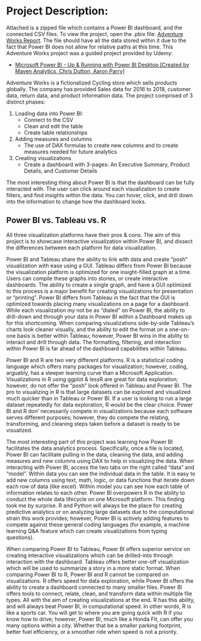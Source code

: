 # Project Description:
Attached is a zipped file which contains a Power BI dashboard, and the connected CSV files. To view the project, open the .pbix file: [Adventure Works Report](AdventureWorks_Report.pbix). The file should have all the data stored within it due to the fact that Power BI does not allow for relative paths at this time.
This Adventure Works project was a guided project provided by Udemy:
* [Microsoft Power BI - Up & Running with Power BI Desktop [Created by Maven Analytics, Chris Dutton, Aaron Parry]](https://www.udemy.com/course/microsoft-power-bi-up-running-with-power-bi-desktop/)

Adventure Works is a fictionalized Cycling store which sells products globally. The company has provided Sales data for 2016 to 2018, customer data, return data, and product information data. The project comprised of 3 distinct phases:
1. Loading data into Power BI:
    * Connect to the CSV
    * Clean and edit the table
    * Create table relationships
2. Adding measures and columns
    * The use of DAX formulas to create new columns and to create measures needed for future analytics
3.	Creating visualizations
    * Create a dashboard with 3-pages: An Executive Summary, Product Details, and Customer Details
    
The most interesting thing about Power BI is that the dashboard can be fully interacted with. The user can click around each visualization to create filters, and find insights within the data. You can hover, click, and drill down into the information to change how the dashboard looks.


## Power BI vs. Tableau vs. R
All three visualization platforms have their pros & cons. The aim of this project is to showcase interactive visualization within Power BI, and dissect the differences between each platform for data visualization.

Power BI and Tableau share the ability to link with data and create “posh” visualization with ease using a GUI. Tableau differs from Power BI because the visualization platform is optimized for one insight-filled graph at a time. Users can compile these graphs into stories, or create interactive dashboards. The ability to create a single graph, and have a GUI optimized to this process is a major benefit for creating visualizations for presentation or “printing”. Power BI differs from Tableau in the fact that the GUI is optimized towards placing many visualizations on a page for a dashboard. While each visualization my not be as “dialed” on Power BI, the ability to drill-down and through your data in Power BI within a Dashboard makes up for this shortcoming. When comparing visualizations side-by-side Tableau’s charts look cleaner visually, and the ability to edit the format on a one-on-one basis is better within Tableau; however, Power BI wins in the ability to interact and drill through data. The formatting, filtering, and interaction within Power BI is far ahead of the dashboard capabilities within Tableau.

Power BI and R are two very different platforms. R is a statistical coding language which offers many packages for visualization; however, coding, arguably, has a steeper learning curve than a Microsoft Application. Visualizations in R using ggplot & lessR are great for data exploration; however, do not offer the “posh” look offered in Tableau and Power BI. The pro to visualizing in R is that large datasets can be explored and visualized much quicker than in Tableau or Power BI. If a user is looking to run a large dataset repeatedly for data exploration, R would be the clear choice. Power BI and R don’ necessarily compete in visualizations because each software serves different purposes; however, they do compete the relating, transforming, and cleaning steps taken before a dataset is ready to be visualized.

The most interesting part of this project was learning how Power BI facilitates the data analytics process. Specifically, once a file is located, Power BI can facilitate pulling in the data, cleaning the data, and adding measures and new columns using DAX to help in visualizing the data. When interacting with Power BI, access the two tabs on the right called “data” and “model”. Within data you can see the individual data in the table. It is easy to add new columns using text, math, logic, or data functions that iterate down each row of data (like excel). Within model you can see how each table of information relates to each other. Power BI overpowers R in the ability to conduct the whole data lifecycle on one Microsoft platform. This finding took me by surprise. R and Python will always be the place for creating predictive analytics or on analyzing large datasets due to the computational strain this work provides; however, Power BI is actively adding features to compete against these general coding languages (for example, a machine learning Q&A feature which can create visualizations from typing questions).

When comparing Power BI to Tableau, Power BI offers superior service on creating interactive visualizations which can be drilled-into through interaction with the dashboard. Tableau offers better one-off visualization which will be used to summarize a story in a more static format. When comparing Power BI to R, Power BI and R cannot be compared on visualizations. R offers speed for data exploration, while Power BI offers the ability to create a dashboard connected to many smaller files. Power BI offers tools to connect, relate, clean, and transform data within multiple file types. All with the aim of creating visualizations at the end. R has this ability, and will always beat Power BI, in computational speed. In other words, R is like a sports car. You will get to where you are going quick with R if you know how to drive; however, Power BI, much like a Honda Fit, can offer you many options within a city. Whether that be a smaller parking footprint, better fuel efficiency, or a smoother ride when speed is not a priority.
